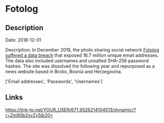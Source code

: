 # Fotolog

## Description

Date: 2018-12-01

Description:
In December 2018, the photo sharing social network <a href="https://www.theregister.com/2019/02/11/620_million_hacked_accounts_dark_web/" target="_blank" rel="noopener">Fotolog suffered a data breach</a> that exposed 16.7 million unique email addresses. The data also included usernames and unsalted SHA-256 password hashes. The site was dissolved the following year and repurposed as a news website based in Brcko, Bosnia and Herzegovina.


['Email addresses', 'Passwords', 'Usernames']

## Links

https://link-to.net/YOUR_USER/671.9526214104513/dynamic/?r=Zm90b2xvZy5jb20=
